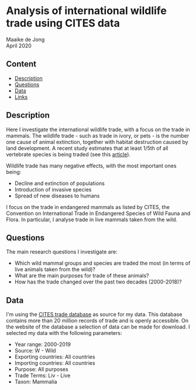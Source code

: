 # Analysis of international wildlife trade using CITES data

Maaike de Jong  
April 2020

## Content
- [Description](#description)
- [Questions](#questions)
- [Data](#data)
- [Links](#links)

<a name="description"></a>

## Description
Here I investigate the international wildlife trade, with a focus on the trade in mammals. The wildlife trade - such as trade in ivory, or pets - is the number one cause of animal extinction, together with habitat destruction caused by land development. A recent study estimates that at least 1/5th of all vertebrate species is being traded (see this [article](https://www.bbc.com/news/science-environment-49904668)). 

Wildlife trade has many negative effects, with the most important ones being:
* Decline and extinction of populations
* Introduction of invasive species
* Spread of new diseases to humans 

I focus on the trade in endangered mammals as listed by CITES, the Convention on International Trade in Endangered Species of Wild Fauna and Flora. In particular, I analyse trade in live mammals taken from the wild. 

<a name="questions"></a>

## Questions
The main research questions I investigate are:
* Which wild mammal groups and species are traded the most (in terms of live animals taken from the wild)?
* What are the main purposes for trade of these animals?
* How has the trade changed over the past two decades (2000-2018)? 

<a name="data"></a>

## Data  
I'm using the [CITES trade database](https://trade.cites.org/) as source for my data. This database contains more than 20 million records of trade and is openly accessible. On the website of the database a selection of data can be made for download. I selected my data with the following parameters: 
* Year range: 2000-2019
* Source: W - Wild
* Exporting countries: All countries
* Importing countries: All countries
* Purpose: All purposes
* Trade Terms: Liv - Live
* Taxon: Mammalia
